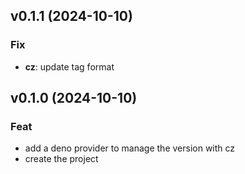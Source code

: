 ## v0.1.1 (2024-10-10)

### Fix

- **cz**: update tag format

## v0.1.0 (2024-10-10)

### Feat

- add a deno provider to manage the version with cz
- create the project
